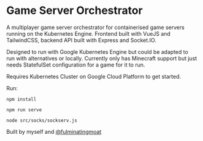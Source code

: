 # Game Server Orchestrator

A multiplayer game server orchestrator for containerised game servers running on the Kubernetes Engine. Frontend built with VueJS and TailwindCSS, backend API built with Express and Socket.IO.

Designed to run with Google Kubernetes Engine but could be adapted to run with alternatives or locally. Currently only has Minecraft support but just needs StatefulSet configuration for a game for it to run. 

Requires Kubernetes Cluster on Google Cloud Platform to get started.

Run:

```npm install```

```npm run serve```

```node src/socks/sockserv.js```


Built by myself and [@fulminatingmoat](https://github.com/fulminatingmoat)
